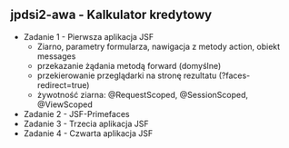 ## jpdsi2-awa - Kalkulator kredytowy
+ Zadanie 1  - Pierwsza aplikacja JSF
  * Ziarno, parametry formularza, nawigacja z metody action, obiekt messages
  * przekazanie żądania metodą forward (domyślne)
  * przekierowanie przeglądarki na stronę rezultatu (?faces-redirect=true)
  * żywotność ziarna: @RequestScoped, @SessionScoped, @ViewScoped
+ Zadanie 2  - JSF-Primefaces
+ Zadanie 3  - Trzecia aplikacja JSF
+ Zadanie 4  - Czwarta aplikacja JSF
